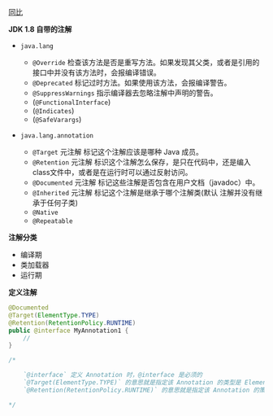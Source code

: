 [同比](../AOP/README.md)

**JDK 1.8 自带的注解**

* `java.lang`
    * `@Override` 检查该方法是否是重写方法。如果发现其父类，或者是引用的接口中并没有该方法时，会报编译错误。
    * `@Deprecated` 标记过时方法。如果使用该方法，会报编译警告。
    * `@SuppressWarnings` 指示编译器去忽略注解中声明的警告。
    * (`@FunctionalInterface`)
    * (`@Indicates`)
    * (`@SafeVarargs`)

* `java.lang.annotation`
    * `@Target`  元注解  标记这个注解应该是哪种 Java 成员。
    * `@Retention`  元注解  标识这个注解怎么保存，是只在代码中，还是编入class文件中，或者是在运行时可以通过反射访问。
    * `@Documented`  元注解  标记这些注解是否包含在用户文档（javadoc）中。
    * `@Inherited`  元注解  标记这个注解是继承于哪个注解类(默认 注解并没有继承于任何子类)
    * `@Native`
    * `@Repeatable`

**注解分类**

* 编译期
* 类加载器
* 运行期

**定义注解**

```java
@Documented
@Target(ElementType.TYPE)
@Retention(RetentionPolicy.RUNTIME)
public @interface MyAnnotation1 {
    //
}

/*

    `@interface` 定义 Annotation 时，@interface 是必须的
    `@Target(ElementType.TYPE)` 的意思就是指定该 Annotation 的类型是 ElementType.TYPE。这就意味着，MyAnnotation1 是来修饰"类、接口（包括注释类型）或枚举声明"的注解。
    `@Retention(RetentionPolicy.RUNTIME)` 的意思就是指定该 Annotation 的策略是 RetentionPolicy.RUNTIME。这就意味着，编译器会将该 Annotation 信息保留在 .class 文件中，并且能被虚拟机读取。

*/
```
